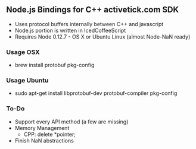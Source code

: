 ## Node.js Bindings for C++ activetick.com SDK

- Uses protocol buffers internally between C++ and javascript
- Node.js portion is written in IcedCoffeeScript
- Requires Node 0.12.7 - OS X or Ubuntu Linux (almost Node-NaN ready)


### Usage OSX
- brew install protobuf pkg-config

### Usage Ubuntu
- sudo apt-get install libprotobuf-dev protobuf-compiler pkg-config

### To-Do
  - Support every API method (a few are missing)
  - Memory Management
    - CPP: delete *pointer;
  - Finish NaN abstractions

